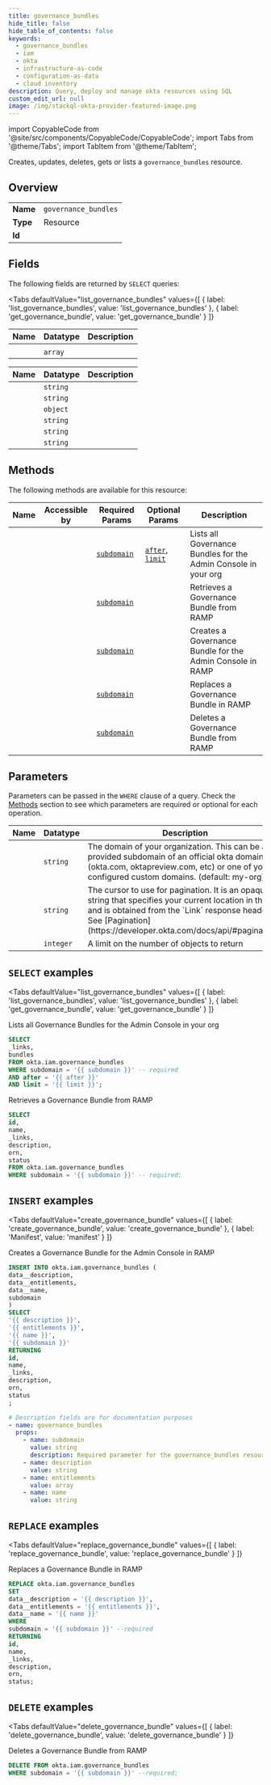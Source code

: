 ```yaml
--- 
title: governance_bundles
hide_title: false
hide_table_of_contents: false
keywords:
  - governance_bundles
  - iam
  - okta
  - infrastructure-as-code
  - configuration-as-data
  - cloud inventory
description: Query, deploy and manage okta resources using SQL
custom_edit_url: null
image: /img/stackql-okta-provider-featured-image.png
---
```


import CopyableCode from '@site/src/components/CopyableCode/CopyableCode';
import Tabs from '@theme/Tabs';
import TabItem from '@theme/TabItem';

Creates, updates, deletes, gets or lists a <code>governance_bundles</code> resource.

## Overview
<table><tbody>
<tr><td><b>Name</b></td><td><code>governance_bundles</code></td></tr>
<tr><td><b>Type</b></td><td>Resource</td></tr>
<tr><td><b>Id</b></td><td><CopyableCode code="okta.iam.governance_bundles" /></td></tr>
</tbody></table>

## Fields

The following fields are returned by `SELECT` queries:

<Tabs
    defaultValue="list_governance_bundles"
    values={[
        { label: 'list_governance_bundles', value: 'list_governance_bundles' },
        { label: 'get_governance_bundle', value: 'get_governance_bundle' }
    ]}
>
<TabItem value="list_governance_bundles">

<table>
<thead>
    <tr>
    <th>Name</th>
    <th>Datatype</th>
    <th>Description</th>
    </tr>
</thead>
<tbody>
<tr>
    <td><CopyableCode code="_links" /></td>
    <td><code></code></td>
    <td></td>
</tr>
<tr>
    <td><CopyableCode code="bundles" /></td>
    <td><code>array</code></td>
    <td></td>
</tr>
</tbody>
</table>
</TabItem>
<TabItem value="get_governance_bundle">

<table>
<thead>
    <tr>
    <th>Name</th>
    <th>Datatype</th>
    <th>Description</th>
    </tr>
</thead>
<tbody>
<tr>
    <td><CopyableCode code="id" /></td>
    <td><code>string</code></td>
    <td></td>
</tr>
<tr>
    <td><CopyableCode code="name" /></td>
    <td><code>string</code></td>
    <td></td>
</tr>
<tr>
    <td><CopyableCode code="_links" /></td>
    <td><code>object</code></td>
    <td></td>
</tr>
<tr>
    <td><CopyableCode code="description" /></td>
    <td><code>string</code></td>
    <td></td>
</tr>
<tr>
    <td><CopyableCode code="orn" /></td>
    <td><code>string</code></td>
    <td></td>
</tr>
<tr>
    <td><CopyableCode code="status" /></td>
    <td><code>string</code></td>
    <td></td>
</tr>
</tbody>
</table>
</TabItem>
</Tabs>

## Methods

The following methods are available for this resource:

<table>
<thead>
    <tr>
    <th>Name</th>
    <th>Accessible by</th>
    <th>Required Params</th>
    <th>Optional Params</th>
    <th>Description</th>
    </tr>
</thead>
<tbody>
<tr>
    <td><a href="#list_governance_bundles"><CopyableCode code="list_governance_bundles" /></a></td>
    <td><CopyableCode code="select" /></td>
    <td><a href="#parameter-subdomain"><code>subdomain</code></a></td>
    <td><a href="#parameter-after"><code>after</code></a>, <a href="#parameter-limit"><code>limit</code></a></td>
    <td>Lists all Governance Bundles for the Admin Console in your org</td>
</tr>
<tr>
    <td><a href="#get_governance_bundle"><CopyableCode code="get_governance_bundle" /></a></td>
    <td><CopyableCode code="select" /></td>
    <td><a href="#parameter-subdomain"><code>subdomain</code></a></td>
    <td></td>
    <td>Retrieves a Governance Bundle from RAMP</td>
</tr>
<tr>
    <td><a href="#create_governance_bundle"><CopyableCode code="create_governance_bundle" /></a></td>
    <td><CopyableCode code="insert" /></td>
    <td><a href="#parameter-subdomain"><code>subdomain</code></a></td>
    <td></td>
    <td>Creates a Governance Bundle for the Admin Console in RAMP</td>
</tr>
<tr>
    <td><a href="#replace_governance_bundle"><CopyableCode code="replace_governance_bundle" /></a></td>
    <td><CopyableCode code="replace" /></td>
    <td><a href="#parameter-subdomain"><code>subdomain</code></a></td>
    <td></td>
    <td>Replaces a Governance Bundle in RAMP</td>
</tr>
<tr>
    <td><a href="#delete_governance_bundle"><CopyableCode code="delete_governance_bundle" /></a></td>
    <td><CopyableCode code="delete" /></td>
    <td><a href="#parameter-subdomain"><code>subdomain</code></a></td>
    <td></td>
    <td>Deletes a Governance Bundle from RAMP</td>
</tr>
</tbody>
</table>

## Parameters

Parameters can be passed in the `WHERE` clause of a query. Check the [Methods](#methods) section to see which parameters are required or optional for each operation.

<table>
<thead>
    <tr>
    <th>Name</th>
    <th>Datatype</th>
    <th>Description</th>
    </tr>
</thead>
<tbody>
<tr id="parameter-subdomain">
    <td><CopyableCode code="subdomain" /></td>
    <td><code>string</code></td>
    <td>The domain of your organization. This can be a provided subdomain of an official okta domain (okta.com, oktapreview.com, etc) or one of your configured custom domains. (default: my-org)</td>
</tr>
<tr id="parameter-after">
    <td><CopyableCode code="after" /></td>
    <td><code>string</code></td>
    <td>The cursor to use for pagination. It is an opaque string that specifies your current location in the list and is obtained from the `Link` response header. See [Pagination](https://developer.okta.com/docs/api/#pagination).</td>
</tr>
<tr id="parameter-limit">
    <td><CopyableCode code="limit" /></td>
    <td><code>integer</code></td>
    <td>A limit on the number of objects to return</td>
</tr>
</tbody>
</table>

## `SELECT` examples

<Tabs
    defaultValue="list_governance_bundles"
    values={[
        { label: 'list_governance_bundles', value: 'list_governance_bundles' },
        { label: 'get_governance_bundle', value: 'get_governance_bundle' }
    ]}
>
<TabItem value="list_governance_bundles">

Lists all Governance Bundles for the Admin Console in your org

```sql
SELECT
_links,
bundles
FROM okta.iam.governance_bundles
WHERE subdomain = '{{ subdomain }}' -- required
AND after = '{{ after }}'
AND limit = '{{ limit }}';
```
</TabItem>
<TabItem value="get_governance_bundle">

Retrieves a Governance Bundle from RAMP

```sql
SELECT
id,
name,
_links,
description,
orn,
status
FROM okta.iam.governance_bundles
WHERE subdomain = '{{ subdomain }}' -- required;
```
</TabItem>
</Tabs>


## `INSERT` examples

<Tabs
    defaultValue="create_governance_bundle"
    values={[
        { label: 'create_governance_bundle', value: 'create_governance_bundle' },
        { label: 'Manifest', value: 'manifest' }
    ]}
>
<TabItem value="create_governance_bundle">

Creates a Governance Bundle for the Admin Console in RAMP

```sql
INSERT INTO okta.iam.governance_bundles (
data__description,
data__entitlements,
data__name,
subdomain
)
SELECT 
'{{ description }}',
'{{ entitlements }}',
'{{ name }}',
'{{ subdomain }}'
RETURNING
id,
name,
_links,
description,
orn,
status
;
```
</TabItem>
<TabItem value="manifest">

```yaml
# Description fields are for documentation purposes
- name: governance_bundles
  props:
    - name: subdomain
      value: string
      description: Required parameter for the governance_bundles resource.
    - name: description
      value: string
    - name: entitlements
      value: array
    - name: name
      value: string
```
</TabItem>
</Tabs>


## `REPLACE` examples

<Tabs
    defaultValue="replace_governance_bundle"
    values={[
        { label: 'replace_governance_bundle', value: 'replace_governance_bundle' }
    ]}
>
<TabItem value="replace_governance_bundle">

Replaces a Governance Bundle in RAMP

```sql
REPLACE okta.iam.governance_bundles
SET 
data__description = '{{ description }}',
data__entitlements = '{{ entitlements }}',
data__name = '{{ name }}'
WHERE 
subdomain = '{{ subdomain }}' --required
RETURNING
id,
name,
_links,
description,
orn,
status;
```
</TabItem>
</Tabs>


## `DELETE` examples

<Tabs
    defaultValue="delete_governance_bundle"
    values={[
        { label: 'delete_governance_bundle', value: 'delete_governance_bundle' }
    ]}
>
<TabItem value="delete_governance_bundle">

Deletes a Governance Bundle from RAMP

```sql
DELETE FROM okta.iam.governance_bundles
WHERE subdomain = '{{ subdomain }}' --required;
```
</TabItem>
</Tabs>
